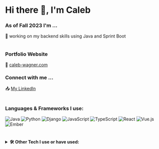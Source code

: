 # Hi there :wave:, I'm Caleb 

### As of Fall 2023 I'm ...

💪  working on my backend skills using Java and Sprint Boot

#

### Portfolio Website
🔗 [caleb-wagner.com](https://calebwagner.github.io/portfolio-website/)

### Connect with me ... 
:outbox_tray: [My LinkedIn](https://www.linkedin.com/in/caleb-wagner-profile)

#

### Languages & Frameworks I use:
![Java](https://img.shields.io/badge/java-%23ED8B00.svg?style=for-the-badge&logo=java&logoColor=white)
![Python](https://img.shields.io/badge/python-3670A0?style=for-the-badge&logo=python&logoColor=ffdd54)
![Django](https://img.shields.io/badge/django-%23092E20.svg?style=for-the-badge&logo=django&logoColor=white)
![JavaScript](https://img.shields.io/badge/javascript-%23323330.svg?style=for-the-badge&logo=javascript&logoColor=%23F7DF1E)
![TypeScript](https://img.shields.io/badge/typescript-%23007ACC.svg?style=for-the-badge&logo=typescript&logoColor=white)
![React](https://img.shields.io/badge/react-%2320232a.svg?style=for-the-badge&logo=react&logoColor=%2361DAFB)
![Vue.js](https://img.shields.io/badge/vuejs-%2335495e.svg?style=for-the-badge&logo=vuedotjs&logoColor=%234FC08D) 
![Ember](https://img.shields.io/badge/ember-1C1E24?style=for-the-badge&logo=ember.js&logoColor=#D04A37)

#

<!-- Tech Stack -->  
<details>
  <summary><b>🛠️ Other Tech I use or have used:</b></summary>
    <p>

| **Category** | **Technologies** |
| - | - |
| Back-End | ![Java](https://img.shields.io/badge/java-%23ED8B00.svg?style=for-the-badge&logo=java&logoColor=white) |
| SQL Flavor | ![MicrosoftSQLServer](https://img.shields.io/badge/Microsoft%20SQL%20Sever-CC2927?style=for-the-badge&logo=microsoft%20sql%20server&logoColor=white) ![Postgres](https://img.shields.io/badge/postgres-%23316192.svg?style=for-the-badge&logo=postgresql&logoColor=white) ![SQLite](https://img.shields.io/badge/sqlite-%2307405e.svg?style=for-the-badge&logo=sqlite&logoColor=white) ![MySQL](https://img.shields.io/badge/mysql-%2300f.svg?style=for-the-badge&logo=mysql&logoColor=white)| 
| Front-End | ![Bootstrap](https://img.shields.io/badge/bootstrap-%23563D7C.svg?style=for-the-badge&logo=bootstrap&logoColor=white) ![TailwindCSS](https://img.shields.io/badge/tailwindcss-%2338B2AC.svg?style=for-the-badge&logo=tailwind-css&logoColor=white) ![MUI](https://img.shields.io/badge/MUI-%230081CB.svg?style=for-the-badge&logo=mui&logoColor=white) ![jQuery](https://img.shields.io/badge/jquery-%230769AD.svg?style=for-the-badge&logo=jquery&logoColor=white) ![CSS3](https://img.shields.io/badge/css3-%231572B6.svg?style=for-the-badge&logo=css3&logoColor=white) ![HTML5](https://img.shields.io/badge/html5-%23E34F26.svg?style=for-the-badge&logo=html5&logoColor=white) |    
| Tools | ![Postman](https://img.shields.io/badge/Postman-FF6C37?style=for-the-badge&logo=postman&logoColor=white) |
| Testing | ![Selenium](https://img.shields.io/badge/-selenium-%43B02A?style=for-the-badge&logo=selenium&logoColor=white) ![Jest](https://img.shields.io/badge/-jest-%23C21325?style=for-the-badge&logo=jest&logoColor=white) |
| Misc | ![Git](https://img.shields.io/badge/git-%23F05033.svg?style=for-the-badge&logo=git&logoColor=white) ![GitHub](https://img.shields.io/badge/github-%23121011.svg?style=for-the-badge&logo=github&logoColor=white) ![IntelliJ IDEA](https://img.shields.io/badge/IntelliJIDEA-000000.svg?style=for-the-badge&logo=intellij-idea&logoColor=white) ![Visual Studio Code](https://img.shields.io/badge/Visual%20Studio%20Code-0078d7.svg?style=for-the-badge&logo=visual-studio-code&logoColor=white) ![Swagger](https://img.shields.io/badge/-Swagger-%23Clojure?style=for-the-badge&logo=swagger&logoColor=white) ![Firebase](https://img.shields.io/badge/Firebase-039BE5?style=for-the-badge&logo=Firebase&logoColor=white) ![Shell Script](https://img.shields.io/badge/shell_script-%23121011.svg?style=for-the-badge&logo=gnu-bash&logoColor=white) |

  </p>
</details>
